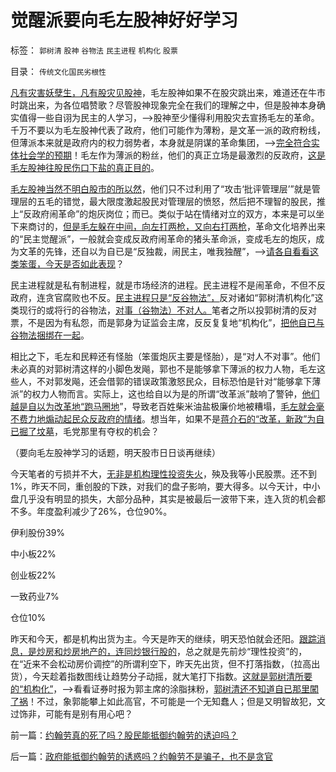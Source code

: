 # 觉醒派要向毛左股神好好学习

标签： `郭树清` `股神` `谷物法` `民主进程` `机构化` `股票` 

目录： `传统文化国民劣根性`

[凡有灾害妖孽生，凡有股灾见股神](../../../2011/12/28/天灾人祸妖孽生；凡有股灾多股神；.md)，毛左股神如果不在股灾跳出来，难道还在牛市时跳出来，为各位唱赞歌？尽管股神现象完全在我们的理解之中，但是股神本身确实值得一些自诩为民主的人学习，——>股神至少懂得利用股灾去宣扬毛左的革命。千万不要以为毛左股神代表了政府，他们可能作为薄粉，是文革一派的政府粉线，但薄派本来就是政府内的权力弱势者，本身就是阴谋的革命集团，——>[完全符合实体社会学的预期](../../../2012/3/19/没有黑社会者的优越性.md)！毛左作为薄派的粉丝，他们的真正立场是最激烈的反政府，[这是毛左股神往股民伤口下盐的真正目的](../../../2012/11/9/为什么“技术型股神”和“哲学家”令人反感.md)。

[毛左股神当然不明白股市的所以然](../../../2012/11/8/为什么有些富人还赖在国内不移民？.md)，他们只不过利用了“攻击‘批评管理层’”就是管理层的五毛的错觉，最大限度激起股民对管理层的愤怒，然后把不理智的股民，推上“反政府闹革命”的炮灰岗位；而已。类似于站在情绪对立的双方，本来是可以坐下来商讨的，[但是毛左躲在中间，向左打两枪，又向右打两枪](../../../2012/4/21/乌合之众不可留，乌龙之勇不可有！.md)，革命文化培养出来的“民主觉醒派”，一般就会变成反政府闹革命的猪头革命派，变成毛左的炮灰，成为文革的先锋，还自以为自已是“反独裁，闹民主，唯我独醒”，——>[请各自看看这类笨蛋，今天是否如此表现](../../../2009/9/26/社会进步从“有私”做起.md)？

民主进程就是私有制进程，就是市场经济的进程。民主进程不是闹革命，不但不反政府，连贪官腐败也不反。[民主进程只是“反谷物法”，](../../../2012/1/11/炒股看股民的民主素质.md)反对诸如“郭树清机构化”这类现行的或将行的谷物法，[对事（谷物法）不对人。](../../../2012/1/19/建构社会是大忌讳；“反谷物法”不是革命.md)笔者之所以投郭树清的反对票，不是因为有私怨，而是郭身为证监会主席，反反复复地“机构化”，[把他自已与谷物法捆绑在一起](../../../2011/12/22/“向国企倾斜”只不过是股市中的谷物法.md)。

相比之下，毛左和民粹还有怪胎（笨蛋炮灰主要是怪胎），是“对人不对事”。他们未必真的对郭树清这样的小脚色发飚，郭也不是能够拿下薄派的权力人物，毛左这些人，不对郭发飚，还会借郭的错误政策激怒民众，目标恐怕是针对“能够拿下薄派”的权力人物而言。实际上，这也给自以为是的所谓“改革派”敲响了警钟，[他们越是自以为改革地“跑马圈地](../../../2012/10/17/除了暴露特殊利益集团，改革初期什么也改变不了.md)”，导致老百姓柴米油盐极廉价地被糟塌，[毛左就会毫不费力地煽动起民众反政府的情绪](http://darthvad.blog.sohu.com/223716926.html)。想当年，如果不是[蒋介石的“改革，新政”为自已掘了坟墓](../../../2011/1/16/亡蒋介石者，蒋介石也.md)，毛党那里有夺权的机会？

（要向毛左股神学习的话题，明天股市日日谈再继续）

今天笔者的亏损并不大，[无非是机构理性投资失火](../../../2008/6/17/权重股估值水平超出国际成熟股市３－５倍.md)，殃及我等小民股票。还不到1%，昨天不同，重创股的下跌，对我们的盘子影响，要大得多。以今天计，中小盘几乎没有明显的损失，大部分品种，其实是被最后一波带下来，连入货的机会都不多。年度盈利减少了26%，仓位90%。

伊利股份39%

中小板22%

创业板22%

一致药业7%

仓位10%

昨天和今天，都是机构出货为主。今天是昨天的继续，明天恐怕就会还阳。[跟踪消息，是炒房和炒房地产的，连同炒银行股的](../../../2011/1/28/让现实教训对股评家的迷信.md)，总之就是先前炒“理性投资”的，在“近来不会松动房价调控”的所谓利空下，昨天先出货，但不打落指数，（拉高出货），今天趁着指数图线让趋势分子动摇，就大笔打下指数。[这就是郭树清所要的“机构化”](../../../2012/10/17/A股的根本矛盾是长子继承权和市场经济的矛盾.md)，——>看看证券时报为郭主席的涂脂抹粉，[郭树清还不知道自已那里闖了祸](../../../2012/11/12/西方股市“机构化”是捏造事实的权威谎言！.md)！不过，象郭能攀上如此高官，不可能是一个无知蠢人；但是又明智故犯，文过饰非，可能有是别有用心吧？

前一篇：[约翰劳真的死了吗？股民能抵御约翰劳的诱迫吗？](../../../2012/11/13/约翰劳真的死了吗？股民能抵御约翰劳的诱迫吗？.md)

后一篇：[政府能抵御约翰劳的诱惑吗？约翰劳不是骗子，也不是贪官](../../../2012/11/14/政府能抵御约翰劳的诱惑吗？约翰劳不是骗子，也不是贪官.md)